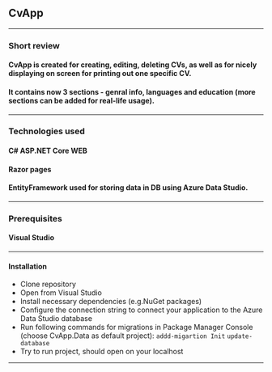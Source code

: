 ## CvApp
---
### Short review
#### CvApp is created for creating, editing, deleting CVs, as well as for nicely displaying on screen for printing out one specific CV. 
#### It contains now 3 sections - genral info, languages and education (more sections can be added for real-life usage).
---
### Technologies used
#### C# ASP.NET Core WEB
#### Razor pages
#### EntityFramework used for storing data in DB using Azure Data Studio.
---
### Prerequisites
#### Visual Studio
---
#### Installation
* Clone repository
* Open from Visual Studio
* Install necessary dependencies (e.g.NuGet packages)
* Configure the connection string to connect your application to the Azure Data Studio database
* Run following commands for migrations in Package Manager Console (choose CvApp.Data as default project):
  ` addd-migartion Init `
  ` update-database `
* Try to run project, should open on your localhost
---
